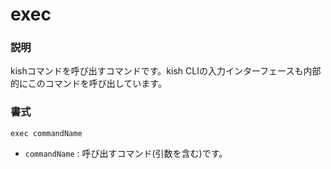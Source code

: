 # exec
### 説明
kishコマンドを呼び出すコマンドです。kish CLIの入力インターフェースも内部的にこのコマンドを呼び出しています。

### 書式
```kish
exec commandName
```
- `commandName` : 呼び出すコマンド(引数を含む)です。